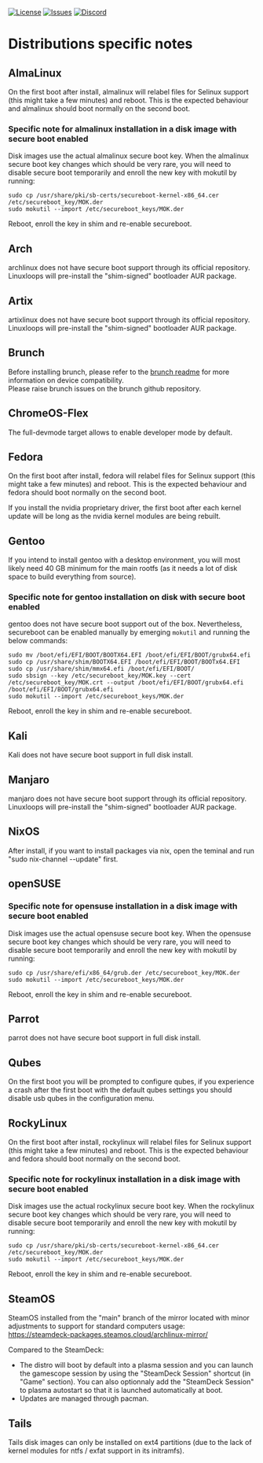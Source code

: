 <div id="top"></div>

<!-- Shields/Logos -->
[![License][license-shield]][license-url]
[![Issues][issues-shield]][issues-url]
[![Discord][discord-shield]][discord-url]
  
# Distributions specific notes

## AlmaLinux

On the first boot after install, almalinux will relabel files for Selinux support (this might take a few minutes) and reboot. This is the expected behaviour and almalinux should boot normally on the second boot.  

### Specific note for almalinux installation in a disk image with secure boot enabled

Disk images use the actual almalinux secure boot key. When the almalinux secure boot key changes which should be very rare, you will need to disable secure boot temporarily and enroll the new key with mokutil by running:  
```
sudo cp /usr/share/pki/sb-certs/secureboot-kernel-x86_64.cer /etc/secureboot_key/MOK.der
sudo mokutil --import /etc/secureboot_keys/MOK.der
```
Reboot, enroll the key in shim and re-enable secureboot.  


## Arch

archlinux does not have secure boot support through its official repository. Linuxloops will pre-install the "shim-signed" bootloader AUR package.  


## Artix

artixlinux does not have secure boot support through its official repository. Linuxloops will pre-install the "shim-signed" bootloader AUR package.  


## Brunch

Before installing brunch, please refer to the [brunch readme][brunch-readme] for more information on device compatibility.  
Please raise brunch issues on the brunch github repository.  


## ChromeOS-Flex

The full-devmode target allows to enable developer mode by default.  


## Fedora

On the first boot after install, fedora will relabel files for Selinux support (this might take a few minutes) and reboot. This is the expected behaviour and fedora should boot normally on the second boot.  

If you install the nvidia proprietary driver, the first boot after each kernel update will be long as the nvidia kernel modules are being rebuilt.  


## Gentoo

If you intend to install gentoo with a desktop environment, you will most likely need 40 GB minimum for the main rootfs (as it needs a lot of disk space to build everything from source).  

### Specific note for gentoo installation on disk with secure boot enabled

gentoo does not have secure boot support out of the box. Nevertheless, secureboot can be enabled manually by emerging `mokutil` and running the below commands:  
```
sudo mv /boot/efi/EFI/BOOT/BOOTX64.EFI /boot/efi/EFI/BOOT/grubx64.efi
sudo cp /usr/share/shim/BOOTX64.EFI /boot/efi/EFI/BOOT/BOOTx64.EFI
sudo cp /usr/share/shim/mmx64.efi /boot/efi/EFI/BOOT/
sudo sbsign --key /etc/secureboot_key/MOK.key --cert /etc/secureboot_key/MOK.crt --output /boot/efi/EFI/BOOT/grubx64.efi /boot/efi/EFI/BOOT/grubx64.efi
sudo mokutil --import /etc/secureboot_keys/MOK.der
```
Reboot, enroll the key in shim and re-enable secureboot.  


## Kali

Kali does not have secure boot support in full disk install.  


## Manjaro

manjaro does not have secure boot support through its official repository. Linuxloops will pre-install the "shim-signed" bootloader AUR package.  


## NixOS

After install, if you want to install packages via nix, open the teminal and run "sudo nix-channel --update" first.  


## openSUSE

### Specific note for opensuse installation in a disk image with secure boot enabled

Disk images use the actual opensuse secure boot key. When the opensuse secure boot key changes which should be very rare, you will need to disable secure boot temporarily and enroll the new key with mokutil by running:  
```
sudo cp /usr/share/efi/x86_64/grub.der /etc/secureboot_key/MOK.der
sudo mokutil --import /etc/secureboot_keys/MOK.der
```
Reboot, enroll the key in shim and re-enable secureboot.  


## Parrot

parrot does not have secure boot support in full disk install.  


## Qubes

On the first boot you will be prompted to configure qubes, if you experience a crash after the first boot with the default qubes settings you should disable usb qubes in the configuration menu.  


## RockyLinux

On the first boot after install, rockylinux will relabel files for Selinux support (this might take a few minutes) and reboot. This is the expected behaviour and fedora should boot normally on the second boot.  

### Specific note for rockylinux installation in a disk image with secure boot enabled

Disk images use the actual rockylinux secure boot key. When the rockylinux secure boot key changes which should be very rare, you will need to disable secure boot temporarily and enroll the new key with mokutil by running:  
```
sudo cp /usr/share/pki/sb-certs/secureboot-kernel-x86_64.cer /etc/secureboot_key/MOK.der
sudo mokutil --import /etc/secureboot_keys/MOK.der
```
Reboot, enroll the key in shim and re-enable secureboot.  


## SteamOS

SteamOS installed from the "main" branch of the mirror located with minor adjustments to support for standard computers usage:  
https://steamdeck-packages.steamos.cloud/archlinux-mirror/  

Compared to the SteamDeck:  
- The distro will boot by default into a plasma session and you can launch the gamescope session by using the "SteamDeck Session" shortcut (in "Game" section). You can also optionnaly add the "SteamDeck Session" to plasma autostart so that it is launched automatically at boot.  
- Updates are managed through pacman.  


## Tails

Tails disk images can only be installed on ext4 partitions (due to the lack of kernel modules for ntfs / exfat support in its initramfs).  


<!-- Reference Links -->
<!-- Badges -->
[license-shield]: https://img.shields.io/github/license/sebanc/linuxloops?label=License&logo=Github&style=flat-square
[license-url]: ./LICENSE
[issues-shield]: https://img.shields.io/github/issues/sebanc/linuxloops?label=Issues&logo=Github&style=flat-square
[issues-url]: https://github.com/sebanc/linuxloops/issues
[discord-shield]: https://img.shields.io/badge/Discord-Join-7289da?style=flat-square&logo=discord&logoColor=%23FFFFFF
[discord-url]: https://discord.gg/x2EgK2M

<!-- Internal Links -->
[brunch-readme]: https://github.com/sebanc/brunch/blob/main/README.md

